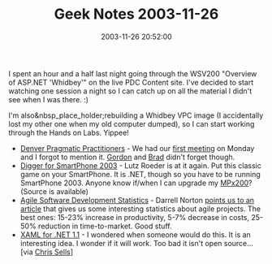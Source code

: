 ﻿---
layout: post
title: "Geek Notes 2003-11-26"
comments: false
date: 2003-11-26 20:52:00
categories:
 - Technology
subtext-id: f0723a86-0d4c-4224-9627-94759df6d8ef
alias: /blog/Geek-Notes-2003-11-26.aspx
---


I spent an hour and a half last night going through the WSV200 "Overview of ASP.NET 'Whidbey'" on the live PDC Content site. I've decided to start watching one session a night so I can catch up on all the material I didn't see when I was there. :) 

I'm also&nbsp_place_holder;rebuilding a Whidbey VPC image (I accidentally lost my other one when my old computer dumped), so I can start working through the Hands on Labs. Yippee! 

  * [Denver Pragmatic Practitioners](http://www.pragmaticprogrammer.com/cgi-local/pragprog?DenverPractitioners) - We had our [first meeting](http://www.pragmaticprogrammer.com/cgi-local/pragprog?DenverPractitioners/November_24_03) on Monday and I forgot to mention it. [Gordon](http://www.eighty-twenty.net/blog/programming/a1025.html) and [Brad](http://dotnetguy.techieswithcats.com/archives/003978.shtml) didn't forget though. 
  * [Digger for SmartPhone 2003](http://www.aisto.com/roeder/mobile/) - Lutz Roeder is at it again. Put this classic game on your SmartPhone. It is .NET, though so you have to be running SmartPhone 2003. Anyone know if/when I can upgrade my [MPx200](http://www.mpx200.org/)? (Source is available) 
  * [Agile Software Development Statistics](http://www.dacs.dtic.mil/techs/agile/) - Darrell Norton [points us to an article](http://dotnetjunkies.com/WebLog/darrell.norton/posts/4033.aspx) that gives us some interesting statistics about agile projects. The best ones: 15-23% increase in productivity, 5-7% decrease in costs, 25-50% reduction in time-to-market. Good stuff. 
  * [XAML for .NET 1.1](http://www.xamlon.com/) - I wondered when someone would do this. It is an interesting idea. I wonder if it will work. Too bad it isn't open source... [via [Chris Sells](http://www.sellsbrothers.com/news/showTopic.aspx?ixTopic=971)] 

